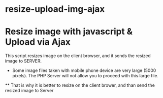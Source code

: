 # resize-upload-img-ajax
# Resize image with javascript & Upload via Ajax

This script resizes image on the client browser, and it sends the resized image to SERVER. 
* Some image files taken with mobile phone device are very large (5000 pixels). The PHP Server will not allow you to proceed with this large file.

** That is why it is better to resize on the client brower, and than send the resized image to Server